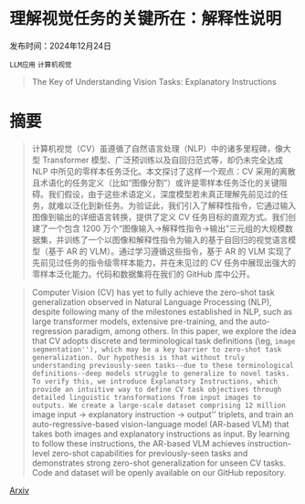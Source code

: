 # 理解视觉任务的关键所在：解释性说明

发布时间：2024年12月24日

`LLM应用` `计算机视觉`

> The Key of Understanding Vision Tasks: Explanatory Instructions

# 摘要

> 计算机视觉（CV）虽遵循了自然语言处理（NLP）中的诸多里程碑，像大型 Transformer 模型、广泛预训练以及自回归范式等，却仍未完全达成 NLP 中所见的零样本任务泛化。本文探讨了这样一个观点：CV 采用的离散且术语化的任务定义（比如“图像分割”）或许是零样本任务泛化的关键阻碍。我们假设，由于这些术语定义，深度模型若未真正理解先前见过的任务，就难以泛化到新任务。为验证此，我们引入了解释性指令，它通过输入图像到输出的详细语言转换，提供了定义 CV 任务目标的直观方式。我们创建了一个包含 1200 万个“图像输入→解释性指令→输出”三元组的大规模数据集，并训练了一个以图像和解释性指令为输入的基于自回归的视觉语言模型（基于 AR 的 VLM）。通过学习遵循这些指令，基于 AR 的 VLM 实现了先前见过任务的指令级零样本能力，并在未见过的 CV 任务中展现出强大的零样本泛化能力。代码和数据集将在我们的 GitHub 库中公开。

> Computer Vision (CV) has yet to fully achieve the zero-shot task generalization observed in Natural Language Processing (NLP), despite following many of the milestones established in NLP, such as large transformer models, extensive pre-training, and the auto-regression paradigm, among others. In this paper, we explore the idea that CV adopts discrete and terminological task definitions (\eg, ``image segmentation''), which may be a key barrier to zero-shot task generalization. Our hypothesis is that without truly understanding previously-seen tasks--due to these terminological definitions--deep models struggle to generalize to novel tasks. To verify this, we introduce Explanatory Instructions, which provide an intuitive way to define CV task objectives through detailed linguistic transformations from input images to outputs. We create a large-scale dataset comprising 12 million ``image input $\to$ explanatory instruction $\to$ output'' triplets, and train an auto-regressive-based vision-language model (AR-based VLM) that takes both images and explanatory instructions as input. By learning to follow these instructions, the AR-based VLM achieves instruction-level zero-shot capabilities for previously-seen tasks and demonstrates strong zero-shot generalization for unseen CV tasks. Code and dataset will be openly available on our GitHub repository.

[Arxiv](https://arxiv.org/abs/2412.18525)